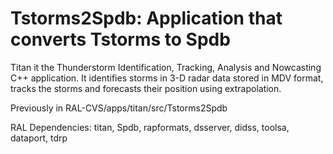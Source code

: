# Tstorms2Spdb: Application that converts Tstorms to Spdb

Titan it the Thunderstorm Identification, Tracking, Analysis and Nowcasting
C++ application. It identifies storms in 3-D radar data stored in MDV
format, tracks the storms and forecasts their position using extrapolation.

Previously in RAL-CVS/apps/titan/src/Tstorms2Spdb
 
RAL Dependencies: titan, Spdb, rapformats, dsserver, didss, toolsa, dataport, tdrp
